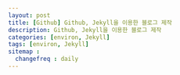 ```yaml
---
layout: post
title: [Github] Github, Jekyll을 이용한 블로그 제작
description: Github, Jekyll을 이용한 블로그 제작
categories: [environ, Jekyll]
tags: [environ, Jekyll]
sitemap :
  changefreq : daily
---
```


